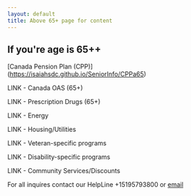 ```yaml
---
layout: default
title: Above 65+ page for content
---
```


## If you're age is 65++

[Canada Pension Plan (CPP)] (https://isaiahsdc.github.io/SeniorInfo/CPPa65)

LINK - Canada OAS (65+)

LINK - Prescription Drugs (65+)

LINK - Energy

LINK - Housing/Utilities

LINK - Veteran-specific programs

LINK - Disability-specific programs

LINK - Community Services/Discounts


For all inquires contact our HelpLine +15195793800 or [email](mailto:info@waterlooregion.org)
